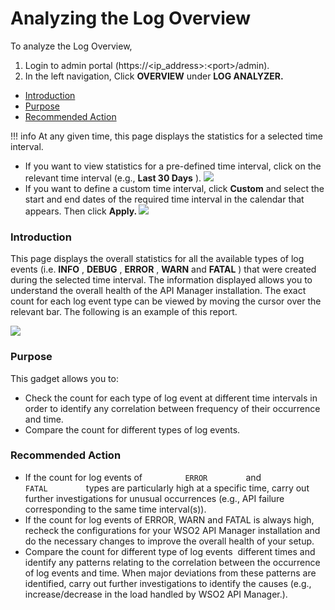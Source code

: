 # Analyzing the Log Overview

To analyze the Log Overview,

1.  Login to admin portal (https://&lt;ip\_address&gt;:&lt;port&gt;/admin).
2.  In the left navigation, Click **OVERVIEW** under **LOG ANALYZER.**

-   [Introduction](#AnalyzingtheLogOverview-Introduction)
-   [Purpose](#AnalyzingtheLogOverview-Purpose)
-   [Recommended Action](#AnalyzingtheLogOverview-RecommendedAction)

!!! info
At any given time, this page displays the statistics for a selected time interval.

-   If you want to view statistics for a pre-defined time interval, click on the relevant time interval (e.g., **Last 30 Days** ).
    ![](attachments/103335208/103335209.gif)
-   If you want to define a custom time interval, click **Custom** and select the start and end dates of the required time interval in the calendar that appears. Then click **Apply.
    ![](attachments/103335223/103335224.gif)**


### Introduction

This page displays the overall statistics for all the available types of log events (i.e. **INFO** , **DEBUG** , **ERROR** , **WARN** and **FATAL** ) that were created during the selected time interval. The information displayed allows you to understand the overall health of the API Manager installation. The exact count for each log event type can be viewed by moving the cursor over the relevant bar. The following is an example of this report.

![](attachments/103335223/103335225.gif)

### Purpose

This gadget allows you to:

-   Check the count for each type of log event at different time intervals in order to identify any correlation between frequency of their occurrence and time.
-   Compare the count for different types of log events.

### Recommended Action

-   If the count for log events of `          ERROR         ` and `          FATAL         ` types are particularly high at a specific time, carry out further investigations for unusual occurrences (e.g., API failure corresponding to the same time interval(s)).
-   If the count for log events of ERROR, WARN and FATAL is always high, recheck the configurations for your WSO2 API Manager installation and do the necessary changes to improve the overall health of your setup.
-   Compare the count for different type of log events  different times and identify any patterns relating to the correlation between the occurrence of log events and time. When major deviations from these patterns are identified, carry out further investigations to identify the causes (e.g., increase/decrease in the load handled by WSO2 API Manager.).

